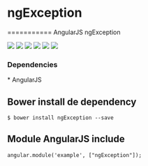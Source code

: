 # ngException
===========
AngularJS ngException

<p>
  <a href="https://gitter.im/miamarti/ngException" target="_blank"><img src="https://img.shields.io/gitter/room/nwjs/nw.js.svg"></a>
  <img src="https://img.shields.io/badge/ngException-release-green.svg">
  <img src="https://img.shields.io/badge/version-1.0.0-blue.svg">
  <img src="https://img.shields.io/github/license/mashape/apistatus.svg">
  <a href="https://github.com/miamarti/ngException/tarball/master"><img src="https://img.shields.io/github/downloads/atom/atom/latest/total.svg"></a>
  <img src="https://img.shields.io/bower/v/bootstrap.svg">
</p>

<h3>Dependencies</h3>
* AngularJS

## Bower install de dependency
```
$ bower install ngException --save
```

## Module AngularJS include
```
angular.module('example', ["ngException"]);
```
